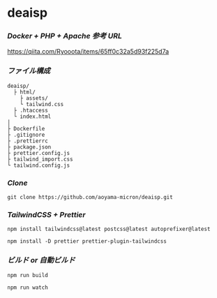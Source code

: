 # deaisp

### _Docker + PHP + Apache 参考 URL_<br>

https://qiita.com/Ryooota/items/65ff0c32a5d93f225d7a<br>

### _ファイル構成_<br>

```
deaisp/
  ├ html/
    ├ assets/
    └ tailwind.css
  ├ .htaccess
  └ index.html
│
├ Dockerfile
├ .gitignore
├ .prettierrc
├ package.json
├ prettier.config.js
├ tailwind_import.css
└ tailwind.config.js
```

### _Clone_<br>

```
git clone https://github.com/aoyama-micron/deaisp.git
```

### _TailwindCSS + Prettier_<br>

```
npm install tailwindcss@latest postcss@latest autoprefixer@latest
```

```
npm install -D prettier prettier-plugin-tailwindcss
```

### _ビルド or 自動ビルド_<br>

```
npm run build
```

```
npm run watch
```
